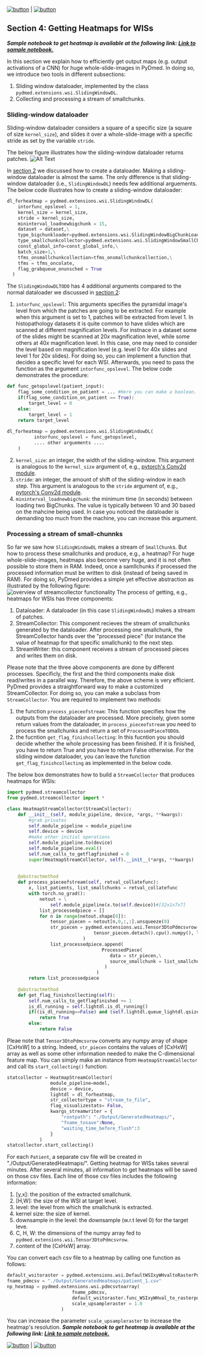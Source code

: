 


[![button](prevsectionv3.png)](tutorial_section4.html) | [![button](nextsectionv3.png)](tutorial_section6.html)

## Section 4: Getting Heatmaps for WISs
***Sample notebook to get heatmap is available at the following link: [Link to sample notebook.](https://github.com/amirakbarnejad/PyDmed/blob/8082a02da20c2b5285c722df31326e56ac08f56d/sample_notebooks/Sample3_Heatmap_for_WSIs/sample3_heatmap_for_WSIs.ipynb)***     


In this section we explain how to efficiently get output maps (e.g. output activations of a CNN) for huge whole-slide-images in
PyDmed.
In doing so, we introduce two tools in different subsections:
1. Sliding window dataloader, implemented by the class `pydmed.extensions.wsi.SlidingWindowDL`.
2. Collecting and processing a stream of smallchunks.   

### Sliding-window dataloader
Sliding-window dataloader considers a square of a specific size (a square of size `kernel_size`), and slides
 it over a whole-slide-image with a specific stride as set by the variable `stride`.
 
The below figure illustrates how the sliding-window dataloader returns patches.
![Alt Text](slidingwindowdl.gif)


In [section 2](tutorial_section2.html) we discussed how to create a dataloader.
Making a sliding-window dataloader is almost the same.
The only difference is that sliding-window dataloader (i.e., `SlidingWindowDL`)
needs few additional arguements. The below code illustrates how to create a sliding-window dataloader:
```python
dl_forheatmap = pydmed.extensions.wsi.SlidingWindowDL(
    intorfunc_opslevel = 1,
    kernel_size = kernel_size,
    stride = kernel_size,
    mininterval_loadnewbigchunk = 15,
    dataset = dataset,\
    type_bigchunkloader=pydmed.extensions.wsi.SlidingWindowBigChunkLoader,\
    type_smallchunkcollector=pydmed.extensions.wsi.SlidingWindowSmallChunkCollector,\
    const_global_info=const_global_info,\
    batch_size=1,\
    tfms_onsmallchunkcollection=tfms_onsmallchunkcollection,\
    tfms = tfms_oncolate,
    flag_grabqueue_onunsched = True
  )
``` 
The `SlidingWindowDLTODO` has 4 additional arguments compared to the normal dataloader we discussed in
[section 2](tutorial_section2.html):
1. `intorfunc_opslevel`: This arguments specifies the pyramidal image's level from which the patches
are going to be extracted. For example when this argument is set to 1, patches will be extracted from level 1.
In histopathology datasets it is quite common to have slides which are scanned at different magnification levels.
For instnace in a dataset some of the slides might be scanned at $20x$ magnification level, while some others at $40x$ magnification level.
In this case, one may need to consider the level based on magnification level (e.g. level 0 for $40x$ slides and level 1 for $20x$ slides).
For doing so, you can implement a function that decides a specific level for each WSI. Afterwards, you need to
pass the function as the argument `intorfunc_opslevel`. The below code demonstrates the procedure:
```python
def func_getopslevel(patient_input):
    flag_some_condition_on_patient = ... #Here you can make a boolean.
    if(flag_some_condition_on_patient == True):
        target_level = 0
    else:
        target_level = 1
    return target_level
    
dl_forheatmap = pydmed.extensions.wsi.SlidingWindowDL(
          intorfunc_opslevel = func_getopslevel,
          .... other arguements .... 
    )
```

2. `kernel_size`: an integer, the width of the sliding-window. This argument is analogous to 
the `kernel_size` argument of, e.g., [pytorch's Conv2d module](https://pytorch.org/docs/stable/generated/torch.nn.Conv2d.html).
3. `stride`: an integer, the amount of shift of the sliding-window in each step.
This argument is analogous to 
the `stride` argument of, e.g., [pytorch's Conv2d module](https://pytorch.org/docs/stable/generated/torch.nn.Conv2d.html).
4. `mininterval_loadnewbigchunk`: the minimum time (in seconds) between loading two BigChunks.
The value is typically between 10 and 30 based on the mahcine being used.
In case you noticed the dataloader is demanding too much from the machine, you can increase this argument. 


### Processing a stream of small-chunnks
So far we saw how `SlidingWindowDL` makes a stream of `SmallChunk`s.
But how to process these smallchunks and produce, e.g., a heatmap?
For huge whole-slide-images, heatmaps also become very huge, and it is not often possible to store them in RAM.
Indeed, once a samllchunks if processed the processed information must be written to disk 
(instead of being saved in RAM).
For doing so, PyDmed provides a simple yet effective abstraction as illustrated by the following figure:
![overview of streamcollector functionality](streamcollector.png)
The process of getting, e.g., heatmaps for WSIs has three components:
1. Dataloader: A dataloader (in this case `SlidingWindowDL`) makes a stream of patches.
2. StreamCollector: This component recieves the stream of smallchunks generated by the dataloader.
After processing one smallchunk, the StreamCollector hands over the "processed piece" (for instance the value of
heatmap for that specific smallchunk) to the next step.
3. StreamWriter: this component receives a stream of processed pieces and writes them on disk.

Please note that the three above components are done by different processes.
Specificly, the first and the third components make disk read/writes in a parallel way.
Therefore, the above scheme is very efficient. 
PyDmed provides a straightforward way to make a customized StreamCollector. 
For doing so, you can make a subclass from `StreamCollector`.
You are required to implement two methods:
1. the function `process_pieceofstream`: This function specifies how the outputs from the dataloader
are processed. More precisely, given some return values from the dataloader, in `process_pieceofstream` 
you need to process the smallchunks and return a set of `ProcessedPieceTODO`s. 
2. the fucntion `get_flag_finishcollecting`: In this fucntion you should decide whether the whole processing
has been finished. If it is finished, you have to return True and you have to return False otherwise.
For the sliding window dataloader, you can leave the function `get_flag_finishcollecting`
as implemented in the below code.

The below box demonstrates how to build a `StreamCollector` that produces heatmaps for WSIs:
```python
import pydmed.streamcollector
from pydmed.streamcollector import *

class HeatmapStreamCollector(StreamCollector):
    def __init__(self, module_pipeline, device, *args, **kwargs):
        #grab privates
        self.module_pipeline = module_pipeline
        self.device = device
        #make other initial operations
        self.module_pipeline.to(device)
        self.module_pipeline.eval()
        self.num_calls_to_getflagfinished = 0
        super(HeatmapStreamCollector, self).__init__(*args, **kwargs)
        
        
    @abstractmethod
    def process_pieceofstream(self, retval_collatefunc):
        x, list_patients, list_smallchunks = retval_collatefunc
        with torch.no_grad():
            netout = \
                self.module_pipeline(x.to(self.device))#[32x1x7x7]
            list_processedpiece = []
            for n in range(netout.shape[0]):
                tensor_piecen = netout[n,0,:,:].unsqueeze(0)
                str_piecen = pydmed.extensions.wsi.Tensor3DtoPdmcsvrow(
                                tensor_piecen.detach().cpu().numpy(), list_smallchunks[n]
                            )
                list_processedpiece.append(
                                   ProcessedPiece(
                                      data = str_piecen,\
                                      source_smallchunk = list_smallchunks[n]
                                    )
                                 )
        return list_processedpiece
    
    @abstractmethod
    def get_flag_finishcollecting(self):
        self.num_calls_to_getflagfinished += 1
        is_dl_running = self.lightdl.is_dl_running()
        if((is_dl_running==False) and (self.lightdl.queue_lightdl.qsize()==0)):
            return True
        else:
            return False
```
Pleae note that `Tensor3DtoPdmcsvrow` converts any numpy array of shape [CxHxW] to a string.
Indeed, `str_piecen` contains the values of [CxHxW] array as well as some other information needed to 
make the C-dimensional feature map.
You can simply make an instance from `HeatmapStreamCollector` and call its `start_collecting()`
function:
```python
statcollector = HeatmapStreamCollector(
                module_pipeline=model,
                device = device,
                lightdl = dl_forheatmap,
                str_collectortype = "stream_to_file",
                flag_visualizestats= False,
                kwargs_streamwriter = {
                    "rootpath": "./Output/GeneratedHeatmaps/",
                    "fname_tosave":None, 
                    "waiting_time_before_flush":3
                }
            )
statcollector.start_collecting()
```

For each `Patient`, a separate csv file will be created in "./Output/GeneratedHeatmaps/".
Getting heatmap for WISs takes several minutes. 
After several minutes, all information to get heatmaps will be saved on those csv files.
Each line of those csv files includes the following information:
1. [y,x]: the position of the extracted smallchunk.
2. [H,W]: the size of the WSI at target level.
3. level: the level from which the smallchunk is extracted.
4. kernel size: the size of kernel.
5. downsample in the level: the downsample (w.r.t level 0) for the target leve.
6. C, H, W: the dimensions of the numpy array fed to `pydmed.extensions.wsi.Tensor3DtoPdmcsvrow`.
7. content of the [CxHxW] array.

You can convert each csv file to a heatmap by calling one function as follows:
```python
default_wsitoraster = pydmed.extensions.wsi.DefaultWSIxyWHvaltoRasterPoints()
fname_pdmcsv = "./Output/GeneratedHeatmaps/patient_1.csv"
np_heatmap = pydmed.extensions.wsi.pdmcsvtoarray(
                        fname_pdmcsv,
                        default_wsitoraster.func_WSIxyWHval_to_rasterpoints,
                        scale_upsampleraster = 1.0
                    )
```
You can increase the parameter `scale_upsampleraster` to increase the heatmap's resolution.
***Sample notebook to get heatmap is available at the following link: [Link to sample notebook.](https://github.com/amirakbarnejad/PyDmed/blob/8082a02da20c2b5285c722df31326e56ac08f56d/sample_notebooks/Sample3_Heatmap_for_WSIs/sample3_heatmap_for_WSIs.ipynb)***     




[![button](prevsectionv3.png)](tutorial_section4.html) | [![button](nextsectionv3.png)](tutorial_section6.html)

